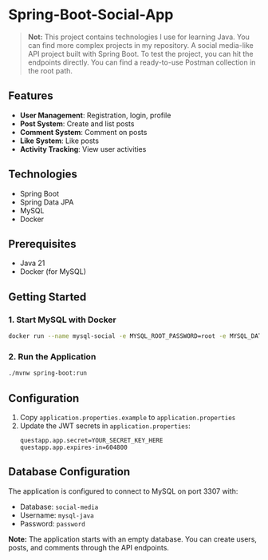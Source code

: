 # Spring-Boot-Social-App


> **Not:** This project contains technologies I use for learning Java. You can find more complex projects in my repository.
A social media-like API project built with Spring Boot. To test the project, you can hit the endpoints directly. You can find a ready-to-use Postman collection in the root path.

## Features
- **User Management**: Registration, login, profile
- **Post System**: Create and list posts
- **Comment System**: Comment on posts
- **Like System**: Like posts
- **Activity Tracking**: View user activities

## Technologies
- Spring Boot
- Spring Data JPA
- MySQL
- Docker

## Prerequisites
- Java 21
- Docker (for MySQL)

## Getting Started

### 1. Start MySQL with Docker
```bash
docker run --name mysql-social -e MYSQL_ROOT_PASSWORD=root -e MYSQL_DATABASE=social-media -e MYSQL_USER=mysql-java -e MYSQL_PASSWORD=password -p 3307:3306 -d mysql:8.0
```

### 2. Run the Application
```bash
./mvnw spring-boot:run
```

## Configuration
1. Copy `application.properties.example` to `application.properties`
2. Update the JWT secrets in `application.properties`:
   ```properties
   questapp.app.secret=YOUR_SECRET_KEY_HERE
   questapp.app.expires-in=604800
   ```

## Database Configuration
The application is configured to connect to MySQL on port 3307 with:
- Database: `social-media`
- Username: `mysql-java`
- Password: `password`

**Note:** The application starts with an empty database. You can create users, posts, and comments through the API endpoints.
